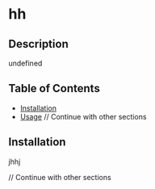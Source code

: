 # hh 
  ## Description
  undefined
  
  ## Table of Contents
  - [Installation](#installation)
  - [Usage](#usage)
  // Continue with other sections
  
  ## Installation
  jhhj
  
  // Continue with other sections
